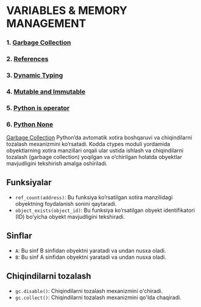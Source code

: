 # VARIABLES & MEMORY MANAGEMENT 
### 1. [Garbage Collection](https://github.com/themusharraf/Python-memory-managment/blob/master/garbage_c.py)
### 2. [References](https://github.com/themusharraf/Python-memory-managment/blob/master/references.py)
### 3. [Dynamic Typing](https://github.com/themusharraf/Python-memory-managment/blob/master/dynamic_type.py)
### 4. [Mutable and Immutable](https://github.com/themusharraf/Python-memory-managment/blob/master/mutable_Immutable.py)  
### 5. [Python is operator](https://github.com/themusharraf/Python-memory-managment/blob/master/is_operator.py)
### 6. [Python None](https://github.com/themusharraf/Python-memory-managment/blob/master/none_not_is.py)


 
[Garbage Collection](https://github.com/themusharraf/Python-memory-managment/blob/master/garbage_c.py) Python’da avtomatik xotira boshqaruvi va chiqindilarni tozalash mexanizmini ko’rsatadi. Kodda ctypes moduli yordamida obyektlarning xotira manzillari orqali ular ustida ishlash va chiqindilarni tozalash (garbage collection) yoqilgan va o’chirilgan holatda obyektlar mavjudligini tekshirish amalga oshiriladi.

## Funksiyalar
- `ref_count(address)`: Bu funksiya ko’rsatilgan xotira manzilidagi obyektning foydalanish sonini qaytaradi.
- `object_exists(object_id)`: Bu funksiya ko’rsatilgan obyekt identifikatori (ID) bo’yicha obyekt mavjudligini tekshiradi.
## Sinflar
- `A`: Bu sinf B sinfidan obyektni yaratadi va undan nusxa oladi.
- `B`: Bu sinf A sinfidan obyektni yaratadi va undan nusxa oladi.
## Chiqindilarni tozalash
- `gc.disable()`: Chiqindilarni tozalash mexanizmini o'chiradi.
- `gc.collect()`: Chiqindilarni tozalash mexanizmini qo'lda chaqiradi.
